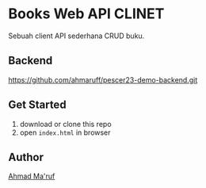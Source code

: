 # Books Web API CLINET

Sebuah client API sederhana CRUD buku.

## Backend
https://github.com/ahmaruff/pescer23-demo-backend.git

## Get Started
1. download or clone this repo
2. open `index.html` in browser

## Author

[Ahmad Ma'ruf](https://github.com/ahmaruff)
